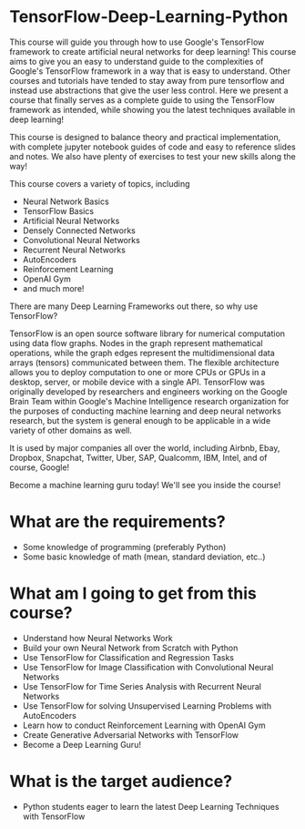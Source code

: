 # TensorFlow-Deep-Learning-Python

This course will guide you through how to use Google's TensorFlow framework to create artificial neural networks for deep learning! This course aims to give you an easy to understand guide to the complexities of Google's TensorFlow framework in a way that is easy to understand. Other courses and tutorials have tended to stay away from pure tensorflow and instead use abstractions that give the user less control. Here we present a course that finally serves as a complete guide to using the TensorFlow framework as intended, while showing you the latest techniques available in deep learning!

This course is designed to balance theory and practical implementation, with complete jupyter notebook guides of code and easy to reference slides and notes. We also have plenty of exercises to test your new skills along the way!

This course covers a variety of topics, including

* Neural Network Basics
* TensorFlow Basics
* Artificial Neural Networks
* Densely Connected Networks
* Convolutional Neural Networks
* Recurrent Neural Networks
* AutoEncoders
* Reinforcement Learning
* OpenAI Gym
* and much more!

There are many Deep Learning Frameworks out there, so why use TensorFlow?

TensorFlow is an open source software library for numerical computation using data flow graphs. Nodes in the graph represent mathematical operations, while the graph edges represent the multidimensional data arrays (tensors) communicated between them. The flexible architecture allows you to deploy computation to one or more CPUs or GPUs in a desktop, server, or mobile device with a single API. TensorFlow was originally developed by researchers and engineers working on the Google Brain Team within Google's Machine Intelligence research organization for the purposes of conducting machine learning and deep neural networks research, but the system is general enough to be applicable in a wide variety of other domains as well.

It is used by major companies all over the world, including Airbnb, Ebay, Dropbox, Snapchat, Twitter, Uber, SAP, Qualcomm, IBM, Intel, and of course, Google!

Become a machine learning guru today! We'll see you inside the course!

# What are the requirements?

* Some knowledge of programming (preferably Python)
* Some basic knowledge of math (mean, standard deviation, etc..)

# What am I going to get from this course?

* Understand how Neural Networks Work
* Build your own Neural Network from Scratch with Python
* Use TensorFlow for Classification and Regression Tasks
* Use TensorFlow for Image Classification with Convolutional Neural Networks
* Use TensorFlow for Time Series Analysis with Recurrent Neural Networks
* Use TensorFlow for solving Unsupervised Learning Problems with AutoEncoders
* Learn how to conduct Reinforcement Learning with OpenAI Gym
* Create Generative Adversarial Networks with TensorFlow
* Become a Deep Learning Guru!

# What is the target audience?

* Python students eager to learn the latest Deep Learning Techniques with TensorFlow